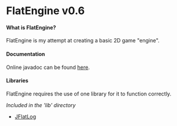 # FlatEngine v0.6

#### What is FlatEngine?
FlatEngine is my attempt at creating a basic 2D game "engine".

#### Documentation
Online javadoc can be found [here](https://maxstupo.github.io/FlatEngine/).

#### Libraries
FlatEngine requires the use of one library for it to function correctly.

*Included in the 'lib' directory*

 - [JFlatLog](http://github.com/Maxstupo/JFlatLog)